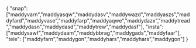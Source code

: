 {
  "snap":  ["maddyvarn","maddyasqw","maddydasv","maddywazd","maddyaszs","maddyfard","maddyvase","maddyfarp","maddyaqwe","maddydazx","maddytread","maddydasn","maddydasd","maddytrew","maddydasf"],
  "insta": ["maddysawf","maddydaam","maddybbrag","maddygads","maddyfaar"],
  "tele":  ["maddyfarn","maddygon","maddyhars","maddyhars","maddygon"]
}
